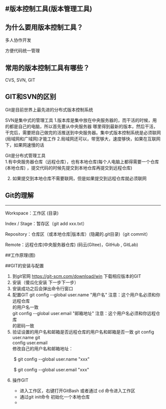 #版本控制工具(版本管理工具)
--------------
## 为什么要用版本控制工具？
  
  多人协作开发

  方便代码统一管理
  

## 常用的版本控制工具有哪些？

  CVS, SVN, GIT
  

## GIT和SVN的区别

  Git是目前世界上最先进的分布式版本控制系统


  SVN是集中式的管理工具
  1.版本库是集中放在中央服务器的，而干活的时候，用的都是自己的电脑，所以首先要从中央服务器 哪里得到最新的版本，然后干活，干完后，需要把自己做完的活推送到中央服务器。集中式版本控制系统是必须联网(局域网和广域网)才能工作
  2.局域网还可以，带宽够大，速度够快，如果在互联网下，如果网速慢的话  


  Git是分布式管理工具  
  1.有中央服务器仓库（远程仓库），也有本地仓库(每个人电脑上都得需要一个仓库(本地仓库) ，提交代码的时候先提交到本地仓库再提交到远程仓库)     
  
  2. 如果提交到本地仓库不需要联网，但是如果提交到远程仓库就必须联网
  


## Git的理解
-----------------
Workspace：工作区 (目录)

Index / Stage：暂存区（git add xxx.txt） 
  
Repository：仓库区（或本地仓库|版本库）(隐藏的.git目录)（git commit）

Remote：远程仓库(中央服务器仓库) (码云(GItee)，GitHub , GitLab)


##工作原理(图)



##GIT的安装与配置

1. 到git官网 https://git-scm.com/download/win 下载相应版本的GIT
2. 安装（傻瓜化安装 下一步下一步）
3. 安装成功之后会弹出命令行窗口
4. 配置GIT  git config --global user.name "用户名"  注意：这个用户名必须和你远程仓库     
   的用户名一致  
   git config --global user.email "邮箱地址"  注意：这个用户名必须和你远程仓库     
   的密码一致
5. 验证设置的用户名和邮箱是否远程仓库的用户名和邮箱是否一致 git config user.name  git   
   config user.email   
   修改自己的用户名和邮箱地址：

　　$ git config --global user.name "xxx"

　　$ git config --global user.email "xxx"

6. 操作GIT

   * 进入工作区，右键打开GitBash  或者通过 cd 命令进入工作区
   * 通过git init命令 初始化一个本地仓库
   * 
   


 
 
  


  
   
